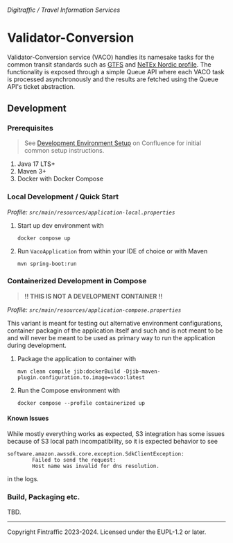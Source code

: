 ###### Digitraffic / Travel Information Services

# Validator-Conversion

Validator-Conversion service (VACO) handles its namesake tasks for the common transit standards such as 
[GTFS][gtfs] and [NeTEx Nordic profile][netex-nordic]. The functionality is exposed through a simple Queue API where
each VACO task is processed asynchronously and the results are fetched using the Queue API's ticket abstraction.

## Development

### Prerequisites

> See [Development Environment Setup](https://finrail.atlassian.net/wiki/spaces/VACO1/pages/2720825453/Development+Environment+Setup)
> on Confluence for initial common setup instructions.

1. Java 17 LTS+
2. Maven 3+
3. Docker with Docker Compose

### Local Development / Quick Start

_Profile: `src/main/resources/application-local.properties`_

 1. Start up dev environment with 
    ```shell
    docker compose up
    ```
 2. Run `VacoApplication` from within your IDE of choice or with Maven
    ```shell
    mvn spring-boot:run
    ```

### Containerized Development in Compose

> **!! THIS IS NOT A DEVELOPMENT CONTAINER !!**

_Profile: `src/main/resources/application-compose.properties`_

This variant is meant for testing out alternative environment configurations, container packagin of the application 
itself and such and is not meant to be and will never be meant to be used as primary way to run the application 
during development.

 1. Package the application to container with
    ```shell
    mvn clean compile jib:dockerBuild -Djib-maven-plugin.configuration.to.image=vaco:latest
    ``` 
 2. Run the Compose environment with
    ```shell
    docker compose --profile containerized up
    ```

#### Known Issues

While mostly everything works as expected, S3 integration has some issues because of S3 local path incompatibility, so
it is expected behavior to see

```
software.amazon.awssdk.core.exception.SdkClientException:
        Failed to send the request:
        Host name was invalid for dns resolution.
```

in the logs.

### Build, Packaging etc.

TBD.

---

Copyright Fintraffic 2023-2024. Licensed under the EUPL-1.2 or later.

[gtfs]: https://gtfs.org/
[netex-nordic]: https://enturas.atlassian.net/wiki/spaces/PUBLIC/pages/728891481/Nordic+NeTEx+Profile
